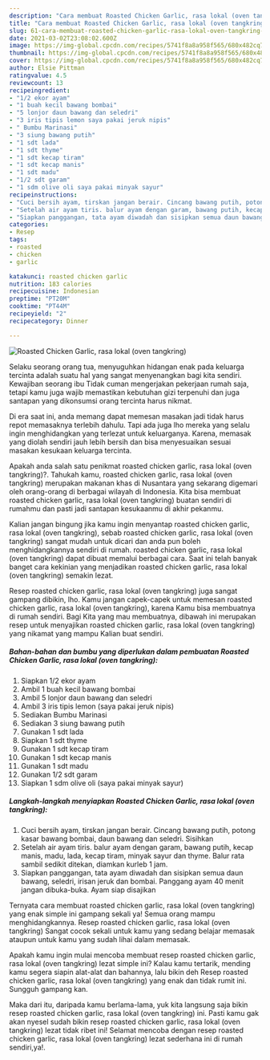 ```yaml
---
description: "Cara membuat Roasted Chicken Garlic, rasa lokal (oven tangkring) yang nikmat Untuk Jualan"
title: "Cara membuat Roasted Chicken Garlic, rasa lokal (oven tangkring) yang nikmat Untuk Jualan"
slug: 61-cara-membuat-roasted-chicken-garlic-rasa-lokal-oven-tangkring-yang-nikmat-untuk-jualan
date: 2021-03-02T23:08:02.600Z
image: https://img-global.cpcdn.com/recipes/5741f8a8a958f565/680x482cq70/roasted-chicken-garlic-rasa-lokal-oven-tangkring-foto-resep-utama.jpg
thumbnail: https://img-global.cpcdn.com/recipes/5741f8a8a958f565/680x482cq70/roasted-chicken-garlic-rasa-lokal-oven-tangkring-foto-resep-utama.jpg
cover: https://img-global.cpcdn.com/recipes/5741f8a8a958f565/680x482cq70/roasted-chicken-garlic-rasa-lokal-oven-tangkring-foto-resep-utama.jpg
author: Elsie Pittman
ratingvalue: 4.5
reviewcount: 13
recipeingredient:
- "1/2 ekor ayam"
- "1 buah kecil bawang bombai"
- "5 lonjor daun bawang dan seledri"
- "3 iris tipis lemon saya pakai jeruk nipis"
- " Bumbu Marinasi"
- "3 siung bawang putih"
- "1 sdt lada"
- "1 sdt thyme"
- "1 sdt kecap tiram"
- "1 sdt kecap manis"
- "1 sdt madu"
- "1/2 sdt garam"
- "1 sdm olive oli saya pakai minyak sayur"
recipeinstructions:
- "Cuci bersih ayam, tirskan jangan berair. Cincang bawang putih, potong kasar bawang bombai, daun bawang dan seledri. Sisihkan"
- "Setelah air ayam tiris. balur ayam dengan garam, bawang putih, kecap manis, madu, lada, kecap tiram, minyak sayur dan thyme. Balur rata sambil sedikit ditekan, diamkan kurleb 1 jam."
- "Siapkan panggangan, tata ayam diwadah dan sisipkan semua daun bawang, seledri, irisan jeruk dan bombai. Panggang ayam 40 menit jangan dibuka-buka. Ayam siap disajikan"
categories:
- Resep
tags:
- roasted
- chicken
- garlic

katakunci: roasted chicken garlic 
nutrition: 183 calories
recipecuisine: Indonesian
preptime: "PT20M"
cooktime: "PT44M"
recipeyield: "2"
recipecategory: Dinner

---
```



![Roasted Chicken Garlic, rasa lokal (oven tangkring)](https://img-global.cpcdn.com/recipes/5741f8a8a958f565/680x482cq70/roasted-chicken-garlic-rasa-lokal-oven-tangkring-foto-resep-utama.jpg)

Selaku seorang orang tua, menyuguhkan hidangan enak pada keluarga tercinta adalah suatu hal yang sangat menyenangkan bagi kita sendiri. Kewajiban seorang ibu Tidak cuman mengerjakan pekerjaan rumah saja, tetapi kamu juga wajib memastikan kebutuhan gizi terpenuhi dan juga santapan yang dikonsumsi orang tercinta harus nikmat.

Di era  saat ini, anda memang dapat memesan masakan jadi tidak harus repot memasaknya terlebih dahulu. Tapi ada juga lho mereka yang selalu ingin menghidangkan yang terlezat untuk keluarganya. Karena, memasak yang diolah sendiri jauh lebih bersih dan bisa menyesuaikan sesuai masakan kesukaan keluarga tercinta. 



Apakah anda salah satu penikmat roasted chicken garlic, rasa lokal (oven tangkring)?. Tahukah kamu, roasted chicken garlic, rasa lokal (oven tangkring) merupakan makanan khas di Nusantara yang sekarang digemari oleh orang-orang di berbagai wilayah di Indonesia. Kita bisa membuat roasted chicken garlic, rasa lokal (oven tangkring) buatan sendiri di rumahmu dan pasti jadi santapan kesukaanmu di akhir pekanmu.

Kalian jangan bingung jika kamu ingin menyantap roasted chicken garlic, rasa lokal (oven tangkring), sebab roasted chicken garlic, rasa lokal (oven tangkring) sangat mudah untuk dicari dan anda pun boleh menghidangkannya sendiri di rumah. roasted chicken garlic, rasa lokal (oven tangkring) dapat dibuat memalui berbagai cara. Saat ini telah banyak banget cara kekinian yang menjadikan roasted chicken garlic, rasa lokal (oven tangkring) semakin lezat.

Resep roasted chicken garlic, rasa lokal (oven tangkring) juga sangat gampang dibikin, lho. Kamu jangan capek-capek untuk memesan roasted chicken garlic, rasa lokal (oven tangkring), karena Kamu bisa membuatnya di rumah sendiri. Bagi Kita yang mau membuatnya, dibawah ini merupakan resep untuk menyajikan roasted chicken garlic, rasa lokal (oven tangkring) yang nikamat yang mampu Kalian buat sendiri.

<!--inarticleads1-->

##### Bahan-bahan dan bumbu yang diperlukan dalam pembuatan Roasted Chicken Garlic, rasa lokal (oven tangkring):

1. Siapkan 1/2 ekor ayam
1. Ambil 1 buah kecil bawang bombai
1. Ambil 5 lonjor daun bawang dan seledri
1. Ambil 3 iris tipis lemon (saya pakai jeruk nipis)
1. Sediakan  Bumbu Marinasi
1. Sediakan 3 siung bawang putih
1. Gunakan 1 sdt lada
1. Siapkan 1 sdt thyme
1. Gunakan 1 sdt kecap tiram
1. Gunakan 1 sdt kecap manis
1. Gunakan 1 sdt madu
1. Gunakan 1/2 sdt garam
1. Siapkan 1 sdm olive oli (saya pakai minyak sayur)




<!--inarticleads2-->

##### Langkah-langkah menyiapkan Roasted Chicken Garlic, rasa lokal (oven tangkring):

1. Cuci bersih ayam, tirskan jangan berair. Cincang bawang putih, potong kasar bawang bombai, daun bawang dan seledri. Sisihkan
1. Setelah air ayam tiris. balur ayam dengan garam, bawang putih, kecap manis, madu, lada, kecap tiram, minyak sayur dan thyme. Balur rata sambil sedikit ditekan, diamkan kurleb 1 jam.
1. Siapkan panggangan, tata ayam diwadah dan sisipkan semua daun bawang, seledri, irisan jeruk dan bombai. Panggang ayam 40 menit jangan dibuka-buka. Ayam siap disajikan




Ternyata cara membuat roasted chicken garlic, rasa lokal (oven tangkring) yang enak simple ini gampang sekali ya! Semua orang mampu menghidangkannya. Resep roasted chicken garlic, rasa lokal (oven tangkring) Sangat cocok sekali untuk kamu yang sedang belajar memasak ataupun untuk kamu yang sudah lihai dalam memasak.

Apakah kamu ingin mulai mencoba membuat resep roasted chicken garlic, rasa lokal (oven tangkring) lezat simple ini? Kalau kamu tertarik, mending kamu segera siapin alat-alat dan bahannya, lalu bikin deh Resep roasted chicken garlic, rasa lokal (oven tangkring) yang enak dan tidak rumit ini. Sungguh gampang kan. 

Maka dari itu, daripada kamu berlama-lama, yuk kita langsung saja bikin resep roasted chicken garlic, rasa lokal (oven tangkring) ini. Pasti kamu gak akan nyesel sudah bikin resep roasted chicken garlic, rasa lokal (oven tangkring) lezat tidak ribet ini! Selamat mencoba dengan resep roasted chicken garlic, rasa lokal (oven tangkring) lezat sederhana ini di rumah sendiri,ya!.


